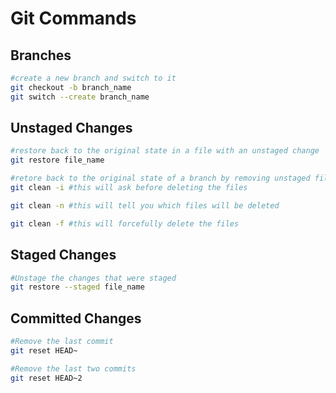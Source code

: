 # Git Commands

## Branches

```bash
#create a new branch and switch to it
git checkout -b branch_name
git switch --create branch_name
```

## Unstaged Changes

```bash
#restore back to the original state in a file with an unstaged change
git restore file_name

#retore back to the original state of a branch by removing unstaged files
git clean -i #this will ask before deleting the files

git clean -n #this will tell you which files will be deleted

git clean -f #this will forcefully delete the files


```

## Staged Changes

```bash
#Unstage the changes that were staged
git restore --staged file_name

```

## Committed Changes

```bash
#Remove the last commit
git reset HEAD~

#Remove the last two commits
git reset HEAD~2
```
